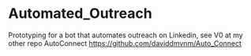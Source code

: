 # Automated_Outreach
Prototyping for a bot that automates outreach on Linkedin, see V0 at my other repo AutoConnect 
https://github.com/daviddmvnm/Auto_Connect

